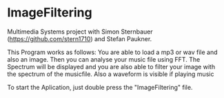 # ImageFiltering
Multimedia Systems project with Simon Sternbauer (https://github.com/stern1710) and Stefan Paukner.


This Program works as follows:
You are able to load a mp3 or wav file and also an image.
Then you can analyse your music file using FFT. The Spectrum will be displayed and you are also able to filter your image with the spectrum of the musicfile.
Also a waveform is visible if playing music

To start the Aplication, just double press the "ImageFiltering" file.

